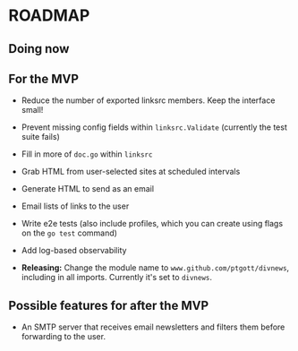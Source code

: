 # ROADMAP

## Doing now

## For the MVP

- Reduce the number of exported linksrc members. Keep the interface small!

- Prevent missing config fields within `linksrc.Validate` (currently the test suite fails)

- Fill in more of `doc.go` within `linksrc`

- Grab HTML from user-selected sites at scheduled intervals

- Generate HTML to send as an email

- Email lists of links to the user

- Write e2e tests (also include profiles, which you can create using flags on the `go test` command)

- Add log-based observability

- **Releasing:** Change the module name to `www.github.com/ptgott/divnews`, including in all imports. Currently it's set to `divnews`.

## Possible features for after the MVP

- An SMTP server that receives email newsletters and filters them before forwarding to the user.
